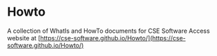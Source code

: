 # Howto
A collection of WhatIs and HowTo documents for CSE Software
Access website at [https://cse-software.github.io/Howto/](https://cse-software.github.io/Howto/)
